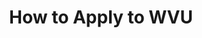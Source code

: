 ---
_schema: guide_page
title: How to Apply to WVU
type: guide
uuid:
description:
topper:
  _bookshop_name: design-system/topper/hero
  label:
  background_image:
  alt_text:
  heading:
  subheading:
  body_text:
  styles:
    vibe: down-to-business
    color_palette:
    enable_blend: false
    enable_pattern: false
    tint_opacity: 0.5
    margin:
content_blocks:
  - _bookshop_name: design-system/section/link-lists
    heading: Heading
    lists:
      - topic: First-Time Freshmen
        description: >-
          You are a current high school senior, have a TASC/GED or haven't attended college since graduating.
        items:
          - text: Apply as a First-Time Freshmen
            site_page: aslfdjuntowsjdsfh
          - text: Admission Requirements
            url:
          - text: Check Your Status
            url:
          - text: Change Your Major
      - topic: Transfer Students
        description: You have attended college since graduating from high school.
        items:
          - text: Apply as a Transfer Student
            url:
    config:
      is_main: true
    layout:
      section:
        margin: pull-up
  - _bookshop_name: design-system/section/sitewide-section
    sitewide_section: information-for
---